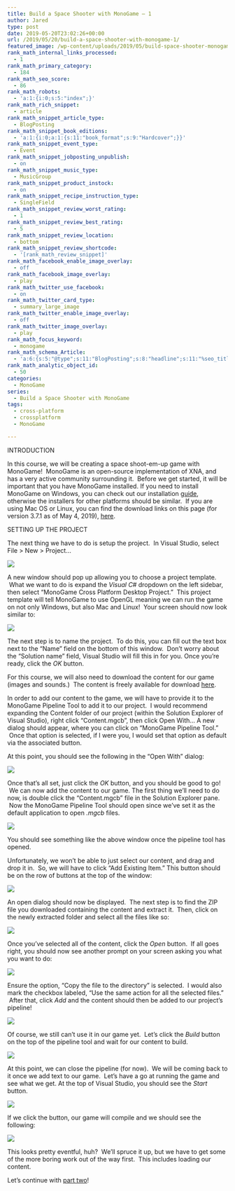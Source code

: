 ```yaml
---
title: Build a Space Shooter with MonoGame – 1
author: Jared
type: post
date: 2019-05-20T23:02:26+00:00
url: /2019/05/20/build-a-space-shooter-with-monogame-1/
featured_image: /wp-content/uploads/2019/05/build-space-shooter-monogame-1.jpg
rank_math_internal_links_processed:
  - 1
rank_math_primary_category:
  - 184
rank_math_seo_score:
  - 86
rank_math_robots:
  - 'a:1:{i:0;s:5:"index";}'
rank_math_rich_snippet:
  - article
rank_math_snippet_article_type:
  - BlogPosting
rank_math_snippet_book_editions:
  - 'a:1:{i:0;a:1:{s:11:"book_format";s:9:"Hardcover";}}'
rank_math_snippet_event_type:
  - Event
rank_math_snippet_jobposting_unpublish:
  - on
rank_math_snippet_music_type:
  - MusicGroup
rank_math_snippet_product_instock:
  - on
rank_math_snippet_recipe_instruction_type:
  - SingleField
rank_math_snippet_review_worst_rating:
  - 1
rank_math_snippet_review_best_rating:
  - 5
rank_math_snippet_review_location:
  - bottom
rank_math_snippet_review_shortcode:
  - '[rank_math_review_snippet]'
rank_math_facebook_enable_image_overlay:
  - off
rank_math_facebook_image_overlay:
  - play
rank_math_twitter_use_facebook:
  - on
rank_math_twitter_card_type:
  - summary_large_image
rank_math_twitter_enable_image_overlay:
  - off
rank_math_twitter_image_overlay:
  - play
rank_math_focus_keyword:
  - monogame
rank_math_schema_Article:
  - 'a:6:{s:5:"@type";s:11:"BlogPosting";s:8:"headline";s:11:"%seo_title%";s:13:"datePublished";s:20:"%date(Y-m-dTH:i:sP)%";s:12:"dateModified";s:24:"%modified(Y-m-dTH:i:sP)%";s:6:"author";a:2:{s:5:"@type";s:6:"Person";s:4:"name";s:5:"Jared";}s:8:"metadata";a:3:{s:5:"title";s:7:"Article";s:9:"isPrimary";b:1;s:4:"type";s:8:"template";}}'
rank_math_analytic_object_id:
  - 50
categories:
  - MonoGame
series:
  - Build a Space Shooter with MonoGame
tags:
  - cross-platform
  - crossplatform
  - MonoGame

---
```

INTRODUCTION  


In this course, we will be creating a space shoot-em-up game with MonoGame! &nbsp;MonoGame is an open-source implementation of XNA, and has a very active community surrounding it. &nbsp;Before we get started, it will be important that you have MonoGame installed. If you need to install MonoGame on Windows, you can check out our installation [guide][1], otherwise the installers for other platforms should be similar. &nbsp;If you are using Mac OS or Linux, you can find the download links on this page (for version 3.7.1 as of May 4, 2019), [here][2].

SETTING UP THE PROJECT

The next thing we have to do is setup the project. &nbsp;In Visual Studio, select File > New > Project…  

![](https://learn.yorkcs.com/wp-content/uploads/2019/05/new_project_menu-1.png)

A new window should pop up allowing you to choose a project template. &nbsp;What we want to do is expand the _Visual C#_ dropdown on the left sidebar, then select “MonoGame Cross Platform Desktop Project.” &nbsp;This project template will tell MonoGame to use OpenGL meaning we can run the game on not only Windows, but also Mac and Linux! &nbsp;Your screen should now look similar to:  

![](https://learn.yorkcs.com/wp-content/uploads/2019/05/select_project_type-1.png)

The next step is to name the project. &nbsp;To do this, you can fill out the text box next to the “Name” field on the bottom of this window. &nbsp;Don’t worry about the “Solution name” field, Visual Studio will fill this in for you. Once you’re ready, click the _OK_ button.  


For this course, we will also need to download the content for our game (images and sounds.) &nbsp;The content is freely available for download [here][3].  


In order to add our content to the game, we will have to provide it to the MonoGame Pipeline Tool to add it to our project. &nbsp;I would recommend expanding the Content folder of our project (within the Solution Explorer of Visual Studio), right click “Content.mgcb”, then click Open With… A new dialog should appear, where you can click on “MonoGame Pipeline Tool.” &nbsp;Once that option is selected, if I were you, I would set that option as default via the associated button.  


At this point, you should see the following in the “Open With” dialog:  

![](https://learn.yorkcs.com/wp-content/uploads/2019/05/set_monogame_pipeline_as_default-1.png)

Once that’s all set, just click the _OK_ button, and you should be good to go! &nbsp;We can now add the content to our game. The first thing we’ll need to do now, is double click the “Content.mgcb” file in the Solution Explorer pane. &nbsp;Now the MonoGame Pipeline Tool should open since we’ve set it as the default application to open _.mgcb_ files.  

![](https://learn.yorkcs.com/wp-content/uploads/2019/05/monogame_pipeline_empty-1.png)

You should see something like the above window once the pipeline tool has opened. 

Unfortunately, we won’t be able to just select our content, and drag and drop it in. &nbsp;So, we will have to click “Add Existing Item.” This button should be on the row of buttons at the top of the window:  

![](https://learn.yorkcs.com/wp-content/uploads/2019/05/monogame_pipeline_add_existing_item-1.png)

An open dialog should now be displayed. &nbsp;The next step is to find the ZIP file you downloaded containing the content and extract it. &nbsp;Then, click on the newly extracted folder and select all the files like so:  

![](https://learn.yorkcs.com/wp-content/uploads/2019/05/select_content-1.png)

Once you’ve selected all of the content, click the _Open_ button. &nbsp;If all goes right, you should now see another prompt on your screen asking you what you want to do:

![](https://learn.yorkcs.com/wp-content/uploads/2019/05/monogame_pipeline_add_existing_what_to_do-1.png)

Ensure the option, “Copy the file to the directory” is selected. &nbsp;I would also mark the checkbox labeled, “Use the same action for all the selected files.” &nbsp;After that, click _Add_ and the content should then be added to our project’s pipeline!

![](https://learn.yorkcs.com/wp-content/uploads/2019/05/monogame_pipeline_files_added-1.png)

Of course, we still can’t use it in our game yet. &nbsp;Let’s click the _Build_ button on the top of the pipeline tool and wait for our content to build.

![](https://learn.yorkcs.com/wp-content/uploads/2019/05/monogame_pipeline_content_built-1.png)

At this point, we can close the pipeline (for now). &nbsp;We will be coming back to it once we add text to our game. &nbsp;Let’s have a go at running the game and see what we get. At the top of Visual Studio, you should see the _Start_ button.

![](https://learn.yorkcs.com/wp-content/uploads/2019/05/visual_studio_start_button-1.png)

If we click the button, our game will compile and we should see the following:

![](https://learn.yorkcs.com/wp-content/uploads/2019/05/monogame_running_empty_game-1.png)

This looks pretty eventful, huh? &nbsp;We’ll spruce it up, but we have to get some of the more boring work out of the way first. &nbsp;This includes loading our content.

Let&#8217;s continue with [part two][4]!

 [1]: https://learn.yorkcs.com/2019/04/30/setting-up-monogame-on-windows/
 [2]: http://community.monogame.net/t/monogame-3-7-1-release/11173
 [3]: http://www.mediafire.com/file/yj5ozv5118b5548/BuildSpaceShooterMonoGameContent.zip/file
 [4]: https://learn.yorkcs.com/2019/05/20/build-a-space-shooter-with-monogame-2/